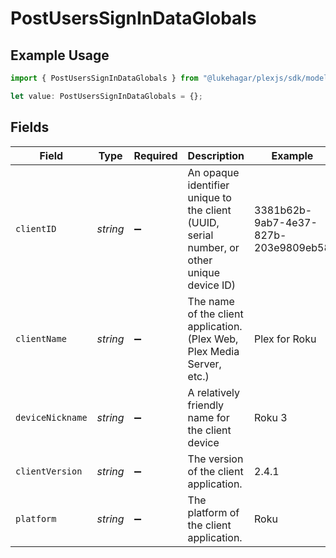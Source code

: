 # PostUsersSignInDataGlobals

## Example Usage

```typescript
import { PostUsersSignInDataGlobals } from "@lukehagar/plexjs/sdk/models/operations";

let value: PostUsersSignInDataGlobals = {};
```

## Fields

| Field                                                                                      | Type                                                                                       | Required                                                                                   | Description                                                                                | Example                                                                                    |
| ------------------------------------------------------------------------------------------ | ------------------------------------------------------------------------------------------ | ------------------------------------------------------------------------------------------ | ------------------------------------------------------------------------------------------ | ------------------------------------------------------------------------------------------ |
| `clientID`                                                                                 | *string*                                                                                   | :heavy_minus_sign:                                                                         | An opaque identifier unique to the client (UUID, serial number, or other unique device ID) | 3381b62b-9ab7-4e37-827b-203e9809eb58                                                       |
| `clientName`                                                                               | *string*                                                                                   | :heavy_minus_sign:                                                                         | The name of the client application. (Plex Web, Plex Media Server, etc.)                    | Plex for Roku                                                                              |
| `deviceNickname`                                                                           | *string*                                                                                   | :heavy_minus_sign:                                                                         | A relatively friendly name for the client device                                           | Roku 3                                                                                     |
| `clientVersion`                                                                            | *string*                                                                                   | :heavy_minus_sign:                                                                         | The version of the client application.                                                     | 2.4.1                                                                                      |
| `platform`                                                                                 | *string*                                                                                   | :heavy_minus_sign:                                                                         | The platform of the client application.                                                    | Roku                                                                                       |